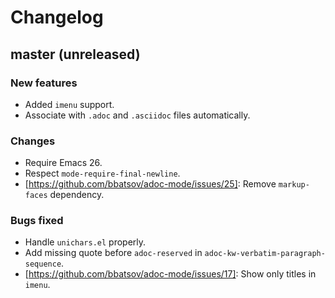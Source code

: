 # Changelog

## master (unreleased)

### New features

- Added `imenu` support.
- Associate with `.adoc` and `.asciidoc` files automatically.

### Changes

- Require Emacs 26.
- Respect `mode-require-final-newline`.
- [https://github.com/bbatsov/adoc-mode/issues/25]: Remove `markup-faces` dependency.

### Bugs fixed

- Handle `unichars.el` properly.
- Add missing quote before `adoc-reserved` in `adoc-kw-verbatim-paragraph-sequence`.
- [https://github.com/bbatsov/adoc-mode/issues/17]: Show only titles in `imenu`.
